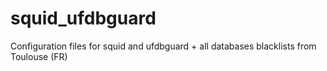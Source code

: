 # squid_ufdbguard
Configuration files for squid and ufdbguard + all databases blacklists from Toulouse (FR) 
